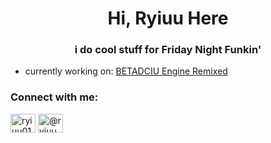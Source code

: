 <h1 align="center">Hi, Ryiuu Here</h1>
<h3 align="center">i do cool stuff for Friday Night Funkin'</h3>

- currently working on: [BETADCIU Engine Remixed](https://github.com/Ryiuu04/BETADCIU-Engine-Remixed-Source)

<h3 align="left">Connect with me:</h3>
<p align="left">
<a href="https://twitter.com/ryiuu01" target="blank"><img align="center" src="https://raw.githubusercontent.com/rahuldkjain/github-profile-readme-generator/master/src/images/icons/Social/twitter.svg" alt="ryiuu01" height="30" width="40" /></a>
<a href="https://www.youtube.com/c/@ryiuu" target="blank"><img align="center" src="https://raw.githubusercontent.com/rahuldkjain/github-profile-readme-generator/master/src/images/icons/Social/youtube.svg" alt="@ryiuu" height="30" width="40" /></a>
</p>
